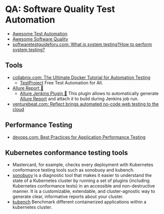 # QA: Software Quality Test Automation
* [Awesome Test Automation](https://github.com/atinfo/awesome-test-automation)
* [Awesome Software Quality](https://github.com/ligurio/awesome-software-quality)
* [softwaretestguideforu.com: What is system testing?How to perform system testing?](https://www.softwaretestguideforu.com/2020/06/what-is-system-testinghow-to-perform.html)

## Tools
* [collabnix.com: The Ultimate Docker Tutorial for Automation Testing](https://collabnix.com/the-ultimate-docker-tutorial-for-automation-testing/)
    * [TestProject](https://testproject.io/) Free Test Automation for All.
* [Allure Report 🌟](https://github.com/allure-framework/allure2)
    * [Allure Jenkins Plugin 🌟](https://plugins.jenkins.io/allure-jenkins-plugin/) This plugin allows to automatically generate [Allure Report](http://allure.qatools.ru/) and attach it to build during Jenkins job run.
* [venturebeat.com: Reflect brings automated no-code web testing to the cloud](https://venturebeat.com/2021/01/22/reflect-brings-automated-no-code-web-testing-to-the-cloud/)
## Performance Testing
- [devops.com: Best Practices for Application Performance Testing](https://devops.com/best-practices-for-application-performance-testing/)

## Kubernetes conformance testing tools
- Mastercard, for example, checks every deployment with Kubernetes conformance testing tools such as sonobuoy and kubench.
- [sonobuoy](https://github.com/vmware-tanzu/sonobuoy) is a diagnostic tool that makes it easier to understand the state of a Kubernetes cluster by running a set of plugins (including Kubernetes conformance tests) in an accessible and non-destructive manner. It is a customizable, extendable, and cluster-agnostic way to generate clear, informative reports about your cluster.
- [kubench](https://github.com/vincentserpoul/kubench) Benchmark different containerized applications within a kubernetes cluster.